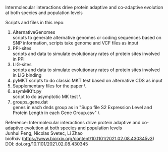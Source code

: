 Intermolecular interactions drive protein adaptive and co-adaptive evolution at both species and population levels

Scripts and files in this repo:
1. AlternativeGenomes \
  scripts to generate alternative genomes or coding sequences based on SNP information, scripts take genome and VCF files as input
2. PPI-sites \
  scripts and data to simulate evolutionary rates of protein sites involved in PPI 
3. LIG-sites \
  scripts and data to simulate evolutionary rates of protein sites involved in LIG binding 
4. pyMKT
  scripts to do classic MKT test based on alternative CDS as input 
5. Supplementary files for the paper \
6. asymMKfit.py \
  script to do asymptotic MK test \
7. groups_gene.dat \
  genes in each dnds group as in "Supp file S2 Expression Level and Protein Length in each Gene Group.csv" \
  
Reference:
Intermolecular interactions drive protein adaptive and co-adaptive evolution at both species and population levels \
Junhui Peng, Nicolas Svetec, Li Zhao \
bioRxiv (https://www.biorxiv.org/content/10.1101/2021.02.08.430345v3) \
DOI: doi.org/10.1101/2021.02.08.430345
